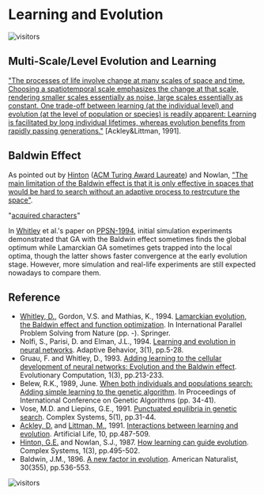 # Learning and Evolution

![visitors](https://visitor-badge.laobi.icu/badge?page_id=Evolutionary-Intelligence.ECAMP-LAE)

## Multi-Scale/Level Evolution and Learning

["The processes of life involve change at many scales of space and time. Choosing a spatiotemporal scale emphasizes the change at that scale, rendering smaller scales essentially as noise, large scales essentially as constant. One trade-off between learning (at the individual level) and evolution (at the level of population or species) is readily apparent: Learning is facilitated by long individual lifetimes, whereas evolution benefits from rapidly passing generations."](https://www.amazon.com/Artificial-INSTITUTE-SCIENCES-COMPLEXITY-PROCEEDINGS/dp/0201525712) [Ackley&Littman, 1991].

## Baldwin Effect

As pointed out by [Hinton](http://www.cs.toronto.edu/~hinton/) ([ACM Turing Award Laureate](https://amturing.acm.org/award_winners/hinton_4791679.cfm)) and Nowlan, ["The main limitation of the Baldwin effect is that it is only effective in spaces that would be hard to search without an adaptive process to restrcuture the space"](https://www.cs.toronto.edu/~hinton/absps/baldwin.pdf).

"[acquired characters](https://www.journals.uchicago.edu/doi/pdf/10.1086/276428)"

In [Whitley]() et al.'s paper on [PPSN-1994](), initial simulation experiments demonstrated that GA with
the Baldwin effect sometimes finds the global optimum while Lamarckian GA sometimes gets trapped into
the local optima, though the latter shows faster convergence at the early evolution stage. However, more
simulation and real-life experiments are still expected nowadays to compare them.

## Reference

* [Whitley, D.](), Gordon, V.S. and Mathias, K., 1994.
  [Lamarckian evolution, the Baldwin effect and function optimization]().
  In International Parallel Problem Solving from Nature (pp. -). Springer.
* Nolfi, S., Parisi, D. and Elman, J.L., 1994.
  [Learning and evolution in neural networks]().
  Adaptive Behavior, 3(1), pp.5-28.
* Gruau, F. and Whitley, D., 1993.
  [Adding learning to the cellular development of neural networks: Evolution and the Baldwin effect]().
  Evolutionary Computation, 1(3), pp.213-233.
* Belew, R.K., 1989, June.
  [When both individuals and populations search: Adding simple learning to the genetic algorithm]().
  In Proceedings of International Conference on Genetic Algorithms (pp. 34-41).
* Vose, M.D. and Liepins, G.E., 1991.
  [Punctuated equilibria in genetic search]().
  Complex Systems, 5(1), pp.31-44.
* [Ackley, D.]() and [Littman, M.](), 1991.
  [Interactions between learning and evolution](https://www.amazon.com/Artificial-INSTITUTE-SCIENCES-COMPLEXITY-PROCEEDINGS/dp/0201525712).
  Artificial Life, 10, pp.487-509.
* [Hinton, G.E.]() and Nowlan, S.J., 1987.
  [How learning can guide evolution](https://www.cs.toronto.edu/~hinton/absps/baldwin.pdf).
  Complex Systems, 1(3), pp.495-502.
* Baldwin, J.M., 1896.
  [A new factor in evolution](https://www.journals.uchicago.edu/doi/pdf/10.1086/276428).
  American Naturalist, 30(355), pp.536-553.

![visitors](https://visitor-badge.laobi.icu/badge?page_id=Evolutionary-Intelligence.ECAMP)
